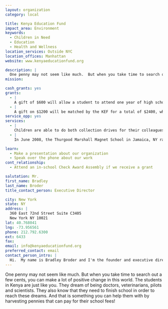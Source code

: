 ```yaml
---
layout: organization
category: local

title: Kenya Education Fund
impact_area: Environment
keywords: 
  - Children in Need
  - Education
  - Health and Wellness
location_services: Outside NYC
location_offices: Manhattan
website: www.kenyaeducationfund.org

description: |
  One penny may not seem like much.  But when you take time to search out a few cents, you can make a lot of positive change in this world.  The students in Kenya are just like you.  They dream of being doctors, veterinarians, pilots and scientists.  They also know that they need to finish school in order to reach these dreams.  And that is something you can help them with by harvesting pennies that can pay for their school fees!
mission: 

cash_grants: yes
grants: 
  - |
    A gift of $600 will allow a student to attend one year of high school and provide him or her with a uniform, shoes, textbooks, a bednet to prevent malaria, personal items and tutoring if needed.
  - |
    A gift on $1200 will be matched by the KEF for a total of $2400, which is enough to provide one student with tuition for all four years of high school!
service_opp: yes
services: 
  - |
    Children are able to do both collection drives for their colleagues in Kenya, as well as start a pen-pal correspondence with them.  The KEF works with several US schools in fostering pen-pal relationships with Kenyan schools.  It is a rewarding experience that children of any grade level can participate in.
  - |
    In June 2008, the Thurgood Marshall Magnet School in Jamaica, NY raised $600 for the KEF through the Penny Harvest.  In a gesture of appreciation, KEF executive Director, Brad Broder, visited the school and gave a presentation to 300 4th and 5th grade students.  The presentation included showing the students the KEF's promotional video, doing a PowerPoint presentation and answering questions about students' lives in Kenya.  This helps students gain some perspective on how fortunate they are to live in the US, as well as shows them where the money they collected is going and who it is helping.

learn: 
  - Make a presentation about our organization
  - Speak over the phone about our work
cont_relationship: 
  - Attend an in-school Check Award Assembly if we receive a grant

salutation: Mr.
first_name: Bradley
last_name: Broder
title_contact_person: Executive Director

city: New York
state: NY
address: |
  360 East 72nd Street Suite C3405  
  New York NY 10021
lat: 40.768041
lng: -73.956561
phone: 212.792.6300
ext: 6433
fax: 
email: info@kenyaeducationfund.org
preferred_contact: email
contact_person_intro: |
  Hi.  My name is Bradley Broder and I'm the founder and executive director of the Kenya Education Fund, or KEF.  Since starting the KEF my job has been to raise money in the US so that the KEF can enroll poor Kenyan students in high schools and colleges throughout their country.  To help me do my job, Penny Harvesters from Thurgood Marshall Magnet School in Queens, NY have collected hundreds of dollars that will translate into a whole year of schooling for one lucky student in Kenya!  You too can help a Kenyan student go to school by doing a Penny Harvest at your school.  It's fun and easy and you get to make a positive difference in the world.
---
```

One penny may not seem like much.  But when you take time to search out a few cents, you can make a lot of positive change in this world.  The students in Kenya are just like you.  They dream of being doctors, veterinarians, pilots and scientists.  They also know that they need to finish school in order to reach these dreams.  And that is something you can help them with by harvesting pennies that can pay for their school fees!